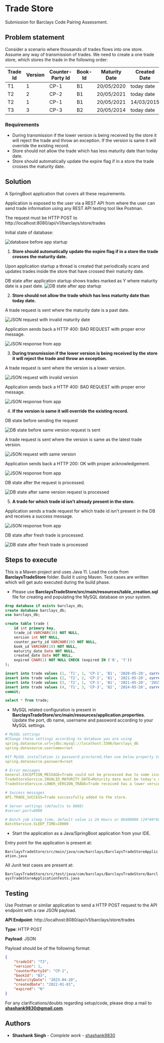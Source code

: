 # Trade Store

Submission for Barclays Code Pairing Assessment. 

## Problem statement

Consider a scenario where thousands of trades flows into one store. Assume any way of transmission of trades. We need to create a one trade store, which stores the trade in the following order:

| Trade Id | Version | Counter-Party Id | Book-Id | Maturity Date | Created Date | Expired |
|----------|---------|------------------|---------|---------------|--------------|---------|
| T1       | 1       | CP-1             | B1      | 20/05/2020    | today date   | N       |
| T2       | 2       | CP-2             | B1      | 20/05/2021    | today date   | N       |
| T2       | 1       | CP-1             | B1      | 20/05/2021    | 14/03/2015   | N       |
| T3       | 3       | CP-3             | B2      | 20/05/2014    | today date   | Y       |

### Requirements

* During transmission if the lower version is being received by the store it will reject the trade and throw an exception. If the version is same it will override the existing record.
* Store should not allow the trade which has less maturity date than today date.
* Store should automatically update the expire flag if in a store the trade crosses the maturity date.

## Solution

A SpringBoot application that covers all these requirements. 

Application is exposed to the user via a REST API from where the user can send trade information using any REST API testing tool like Postman. 

The request must be HTTP POST to http://localhost:8080/api/v1/barclays/store/trades

Initial state of database:

![database before app startup](https://raw.githubusercontent.com/Shashank9830/TradeStore/main/references/img1.png "Inital state of DB table")

1. **Store should automatically update the expire flag if in a store the trade crosses the maturity date.**

Upon application startup a thread is created that periodically scans and updates trades inside the store that have crossed their maturity date. 

DB state after application startup shows trades marked as Y where maturity date is a past date.
![DB state after app startup](https://raw.githubusercontent.com/Shashank9830/TradeStore/main/references/img2.png "DB state after app startup")

2. **Store should not allow the trade which has less maturity date than today date.**

A trade request is sent where the maturity date is a past date.

![JSON request with invalid maturity date](https://raw.githubusercontent.com/Shashank9830/TradeStore/main/references/img3.png "JSON request with invalid maturity date")

Application sends back a HTTP 400: BAD REQUEST with proper error message.

![JSON response from app](https://raw.githubusercontent.com/Shashank9830/TradeStore/main/references/img4.png "JSON response from app")

3. **During transmission if the lower version is being received by the store it will reject the trade and throw an exception.**

A trade request is sent where the version is a lower version.

![JSON request with invalid version](https://raw.githubusercontent.com/Shashank9830/TradeStore/main/references/img5.png "JSON request with invalid version")

Application sends back a HTTP 400: BAD REQUEST with proper error message.

![JSON response from app](https://raw.githubusercontent.com/Shashank9830/TradeStore/main/references/img6.png "JSON response from app")

4. **If the version is same it will override the existing record.**

DB state before sending the request

![DB state before same version request is sent](https://raw.githubusercontent.com/Shashank9830/TradeStore/main/references/img7.png "DB state before same version request is sent")

A trade request is sent where the version is same as the latest trade version.

![JSON request with same version](https://raw.githubusercontent.com/Shashank9830/TradeStore/main/references/img8.png "JSON request with same version")

Application sends back a HTTP 200: OK with proper acknowledgement.

![JSON response from app](https://raw.githubusercontent.com/Shashank9830/TradeStore/main/references/img9.png "JSON response from app")

DB state after the request is processed.

![DB state after same version request is processed](https://raw.githubusercontent.com/Shashank9830/TradeStore/main/references/img9.1.png "DB state after same version request is processed")

5. **A trade for which trade id isn't already present in the store.**

Application sends a trade request for which trade id isn't present in the DB and receives a success message.

![JSON response from app](https://raw.githubusercontent.com/Shashank9830/TradeStore/main/references/img10.png "JSON response from app")

DB state after fresh trade is processed.

![DB state after fresh trade is processed](https://raw.githubusercontent.com/Shashank9830/TradeStore/main/references/img11.png "DB state after fresh trade is processed")

## Steps to execute

This is a Maven project and uses Java 11. Load the code from **BarclaysTradeStore** folder. Build it using Maven. Test cases are written which will get auto executed during the build phase.


* Please use **BarclaysTradeStore/src/main/resources/table_creation.sql** file for creating and populating the MySQL database on your system.

~~~~sql
drop database if exists barclays_db;
create database barclays_db;
use barclays_db;

create table trade (
	id int primary key,
	trade_id VARCHAR(10) NOT NULL,
	version int NOT NULL,
	counter_party_id VARCHAR(10) NOT NULL,
	book_id VARCHAR(10) NOT NULL,
	maturity_date Date NOT NULL,
	created_date Date NOT NULL,
	expired CHAR(1) NOT NULL CHECK (expired IN ('N', 'Y'))
);

insert into trade values (1, 'T1', 1, 'CP-1', 'B1', '2020-05-20', current_date(), 'N');
insert into trade values (2, 'T2', 2, 'CP-2', 'B1', '2021-05-20', current_date(), 'N');
insert into trade values (3, 'T2', 1, 'CP-1', 'B1', '2021-05-20', '2015-03-14', 'N');
insert into trade values (4, 'T1', 3, 'CP-3', 'B2', '2014-05-20', current_date(), 'Y');
commit;

select * from trade;
~~~~

* MySQL related configuration is present in **BarclaysTradeStore/src/main/resources/application.properties**. Update the port, db name, username and password according to your MySQL settings.

~~~~yaml
# MySQL settings
#Change these settings according to database you are using
spring.datasource.url=jdbc:mysql://localhost:3306/barclays_db
spring.datasource.username=root

#If MySQL installation is password proctored,then use below property to set password
spring.datasource.password=root

# Error messages
General.EXCEPTION_MESSAGE=Trade could not be processed due to some issue. Please try again !!!
TradeStoreService.INVALID_MATURITY_DATE=Maturity date must be today's date or a future date.
TradeStoreService.LOWER_VERSION_TRADE=Trade received has a lower version than existing trade with same Trade ID.

# Success messages
API.TRADE_SUCCESS=Trade successfully added to the store.

# Server settings (defaults to 8080)
#server.port=8080

# Batch job sleep time, default value is 24 Hours or 86400000 (24*60*60*1000) ms
BatchService.SLEEP_TIME=10000
~~~~

* Start the application as a Java/SpringBoot application from your IDE.

Entry point for the application is present at:

```BarclaysTradeStore/src/main/java/com/barclays/BarclaysTradeStoreApplication.java```

All Junit test cases are present at:

```BarclaysTradeStore/src/test/java/com/barclays/BarclaysTradeStore/BarclaysTradeStoreApplicationTests.java```

## Testing

Use Postman or similar application to send a HTTP POST request to the API endpoint with a raw JSON payload.

**API Endpoint**: http://localhost:8080/api/v1/barclays/store/trades

**Type**: HTTP POST

**Payload**: JSON

Payload should be of the following format:

```json
{
    "tradeId": "T3",
    "version": 1,
    "counterPartyId": "CP-1",
    "bookId": "B3",
    "maturityDate": "2023-04-20",
    "createdDate": "2022-01-01",
    "expired": "N"
}
```

For any clarifications/doubts regarding setup/code, please drop a mail to **shashank9830@gmail.com**.

## Authors

* **Shashank Singh** - *Complete work* - [shashank9830](https://github.com/shashank9830)

